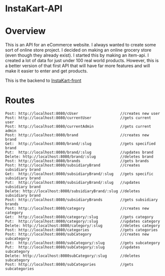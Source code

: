# InstaKart-API

# Overview

This is an API for an eCommerce website. I always wanted to create some sort of online store project. I decided on making an online grocery store (even though they already exist). I started this by making an item-api. I created a lot of data for just under 100 real world products. However, this is a better version of that first API that will have far more features and will make it easier to enter and get products.

This is the backend to [InstaKart-front](https://github.com/yZipperer/InstaKart-front)

# Routes
```
Post: http://localhost:8080/cUser                   //creates new user
Post: http://localhost:8080/currentUser             //gets current user
Post: http://localhsot:8080/currentAdmin            //gets current admin
Post: http://localhost:8080/brand                   //creates new brand
Get:  http://localhost:8080/brand/:slug             //gets specified brand
Put:  http://localhost:8080/brand/:slug             //updates brand
Delete: http://localhost:8080/brand/:slug           //deletes brand
Post: http://localhost:8080/brands                  //gets brands
Post: http://localhost:8080/subsidiaryBrand         //creates subsidiary brand
Get:  http://localhost:8080/subsidiaryBrand/:slug   //gets specific subsidiary brand
Put:  http://localhost:8080/subsidiaryBrand/:slug   //updates subsidiary brand
Delete: http://localhost:8080/subsidiaryBrand/:slug //deletes subsidiary brand
Post: http://localhost:8080/subsidiaryBrands        //gets subsidiary brands
Post: http://localhost:8080/category                //creates new category
Get:  http://localhost:8080/category/:slug          //gets category
Put:  http://localhost:8080/category/:slug          //updates category
Delete: http://localhost:8080/category/:slug        //deletes category
Post: http://localhost:8080/categories              //gets categories
Post: http://localhost:8080/subCategory             //creates new subcategory
Get:  http://localhost:8080/subCategory/:slug       //gets subcategory
Put:  http://localhost:8080/subCategory/:slug       //updates subcategory
Delete: http://localhost:8080subCategory/:slug      //deletes subcategory
Post: http://localhost:8080/subCategories           //gets subcategories
```